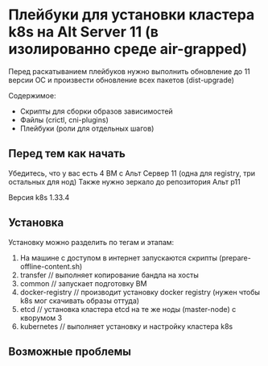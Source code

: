 # Плейбуки для установки кластера k8s на Alt Server 11 (в изолированно среде air-grapped)
Перед раскатыванием плейбуков нужно выполнить обновление до 11 версии ОС и произвести обновление всех пакетов (dist-upgrade)

Содержимое:
- Скрипты для сборки образов зависимостей
- Файлы (crictl, cni-plugins)
- Плейбуки (роли для отдельных шагов)

## Перед тем как начать
Убедитесь, что у вас есть 4 ВМ с Альт Сервер 11 (одна для registry, три остальных для нод)
Также нужно зеркало до репозитория Альт p11

Версия k8s 1.33.4

## Установка
Установку можно разделить по тегам и этапам:
1) На машине с доступом в интернет запускаются скрипты (prepare-offline-content.sh)
2) transfer // выполняет копирование бандла на хосты
3) common // запускает подготовку ВМ
4) docker-registry // производит установку docker registry (нужен чтобы k8s мог скачивать образы оттуда)
5) etcd // установка кластера etcd на те же ноды (master-node) с кворумом 3
6) kubernetes // выполняет установку и настройку кластера k8s

## Возможные проблемы
